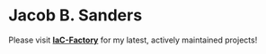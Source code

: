 # Jacob B. Sanders #

Please visit [**IaC-Factory**](https://github.com/iac-factory) for my latest, actively maintained projects!
